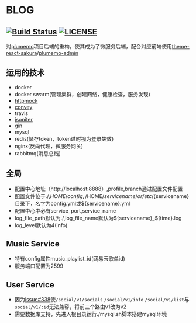 # BLOG

[![Build Status](https://www.travis-ci.org/closetool/blog.svg?branch=master)](https://www.travis-ci.org/closetool/blog) [![LICENSE](https://img.shields.io/github/license/closetool/blog)](https://github.com/closetool/blog)
---
对[plumemo](https://github.com/byteblogs168/plumemo)项目后端的重构，使其成为了微服务后端，配合对应前端使用[theme-react-sakura](https://github.com/byteblogs168/theme-react-sakura/)/[plumemo-admin](https://github.com/byteblogs168/plumemo-admin)

## 运用的技术

* docker
* docker swarm(管理集群，创建网络，健康检查，服务发现)
* [httpmock](https://github.com/jarcoal/httpmock)
* [convey](https://github.com/smartystreets/goconvey)
* travis
* [jsoniter](https://github.com/json-iterator/go)
* [gin](https://github.com/gin-gonic/gin)
* mysql
* redis(储存token，token过时视为登录失效)
* nginx(反向代理，微服务网关)
* rabbitmq(消息总线)

## 全局

* 配置中心地址（http://localhost:8888）,profile,branch通过配置文件配置
* 配置文件位于./,$HOME/config,/$HOME/${servicename}/ or /etc/${servicename}目录下，名字为config.yml或${servicename}.yml
* 配置中心中必有service_port,service_name
* log_file_path默认为./,log_file_name默认为${servicename}_${time}.log
* log_level默认为4(info)

## Music Service
* 特有config属性music_playlist_id(网易云歌单id)
* 服务端口配置为2599
## User Service
* 因为[issue#338](https://github.com/gin-gonic/gin/issues/388)使`/social/v1/socials` `/social/v1/info` `/social/v1/list`与`social/v1/:id`无法兼容，将前三个路由v1改为v2
* 需要数据库支持，先进入根目录运行./mysql.sh脚本搭建mysql环境